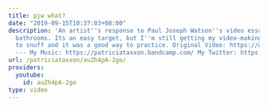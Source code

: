 ```yaml
---
title: pjw what?
date: "2019-09-15T10:37:03+08:00"
description: 'An artist''s response to Paul Joseph Watson''s video essay on transgender
  bathrooms. Its an easy target, but I''m still getting my video-making skills up
  to snuff and it was a good way to practice. Original Video: https://www.youtube.com/watch?v=2dBpR36VFQM
  --- My Music: https://patriciataxxon.bandcamp.com/ My Twitter: https://twitter.com/PatriciaTaxxon'
url: /patriciataxxon/auZh4pA-2go/
providers:
  youtube:
    id: auZh4pA-2go
type: video
---
```

